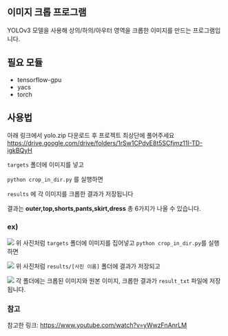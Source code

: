 ## 이미지 크롭 프로그램

YOLOv3 모델을 사용해 상의/하의/아우터 영역을 크롭한 이미지를 만드는 프로그램입니다.

## 필요 모듈

- tensorflow-gpu
- yacs
- torch

## 사용법

아래 링크에서 yolo.zip 다운로드 후 프로젝트 최상단에 풀어주세요
https://drive.google.com/drive/folders/1rSw1CPdvE8t5SCfjmz11I-TD-igkBQyH

`targets` 폴더에 이미지를 넣고

`python crop_in_dir.py` 를 실행하면

`results` 에 각 이미지를 크롭한 결과가 저장됩니다

결과는 **outer,top,shorts,pants,skirt,dress** 총 6가지가 나올 수 있습니다.

### ex)

![](/images/ex1.PNG)
위 사진처럼 `targets` 폴더에 이미지를 집어넣고 `python crop_in_dir.py`를 실행하면

![](/images/ex2.PNG)
위 사진처럼 `results/[사진 이름]` 폴더에 결과가 저장되고

![](/images/ex3.PNG)
각 폴더에는 크롭된 이미지와 원본 이미지, 크롭한 결과가 `result_txt` 파일에 저장됩니다.

### 참고

참고한 링크: https://www.youtube.com/watch?v=yWwzFnAnrLM
